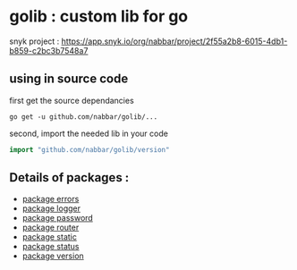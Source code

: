 # golib : custom lib for go

snyk project : https://app.snyk.io/org/nabbar/project/2f55a2b8-6015-4db1-b859-c2bc3b7548a7


## using in source code 
first get the source dependancies
```shell script
go get -u github.com/nabbar/golib/...
```

second, import the needed lib in your code
```go
import "github.com/nabbar/golib/version"
```

## Details of packages :
* [package errors](errors/README.md)
* [package logger](logger/README.md)
* [package password](password/README.md)
* [package router](router/README.md)
* [package static](static/README.md)
* [package status](status/README.md)
* [package version](version/README.md)

